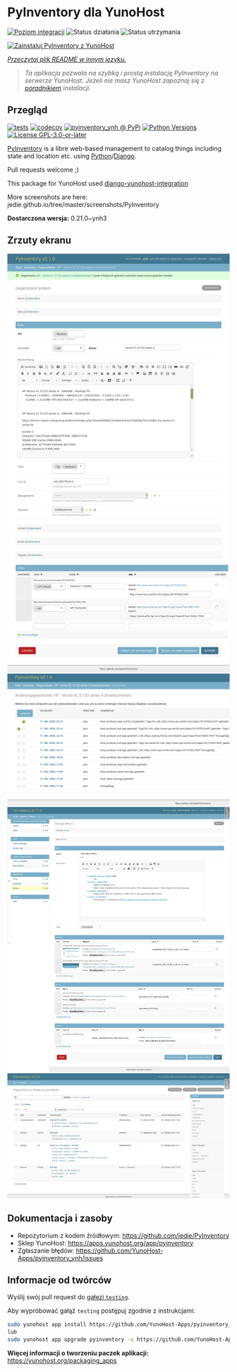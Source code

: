 <!--
To README zostało automatycznie wygenerowane przez <https://github.com/YunoHost/apps/tree/master/tools/readme_generator>
Nie powinno być ono edytowane ręcznie.
-->

# PyInventory dla YunoHost

[![Poziom integracji](https://apps.yunohost.org/badge/integration/pyinventory)](https://ci-apps.yunohost.org/ci/apps/pyinventory/)
![Status działania](https://apps.yunohost.org/badge/state/pyinventory)
![Status utrzymania](https://apps.yunohost.org/badge/maintained/pyinventory)

[![Zainstaluj PyInventory z YunoHost](https://install-app.yunohost.org/install-with-yunohost.svg)](https://install-app.yunohost.org/?app=pyinventory)

*[Przeczytaj plik README w innym języku.](./ALL_README.md)*

> *Ta aplikacja pozwala na szybką i prostą instalację PyInventory na serwerze YunoHost.*
> *Jeżeli nie masz YunoHost zapoznaj się z [poradnikiem](https://yunohost.org/install) instalacji.*

## Przegląd

[![tests](https://github.com/YunoHost-Apps/pyinventory_ynh/actions/workflows/tests.yml/badge.svg?branch=main)](https://github.com/YunoHost-Apps/pyinventory_ynh/actions/workflows/tests.yml)
[![codecov](https://codecov.io/github/jedie/pyinventory_ynh/branch/main/graph/badge.svg)](https://app.codecov.io/github/jedie/pyinventory_ynh)
[![pyinventory_ynh @ PyPi](https://img.shields.io/pypi/v/pyinventory_ynh?label=pyinventory_ynh%20%40%20PyPi)](https://pypi.org/project/pyinventory_ynh/)
[![Python Versions](https://img.shields.io/pypi/pyversions/pyinventory_ynh)](https://github.com/YunoHost-Apps/pyinventory_ynh/blob/main/pyproject.toml)
[![License GPL-3.0-or-later](https://img.shields.io/pypi/l/pyinventory_ynh)](https://github.com/YunoHost-Apps/pyinventory_ynh/blob/main/LICENSE)

[PyInventory](https://github.com/jedie/PyInventory) is a libre web-based management to catalog things including state and location etc. using [Python](https://www.python.org/)/[Django](https://www.djangoproject.com/).

Pull requests welcome ;)

This package for YunoHost used [django-yunohost-integration](https://github.com/YunoHost-Apps/django_yunohost_integration)

More screenshots are here: jedie.github.io/tree/master/screenshots/PyInventory


**Dostarczona wersja:** 0.21.0~ynh3

## Zrzuty ekranu

![Zrzut ekranu z PyInventory](./doc/screenshots/pyinventory_v010_screenshot_2.png)
![Zrzut ekranu z PyInventory](./doc/screenshots/pyinventory_v010_screenshot_3.png)
![Zrzut ekranu z PyInventory](./doc/screenshots/pyinventory_v0110_screenshot_memo_1.png)
![Zrzut ekranu z PyInventory](./doc/screenshots/pyinventory_v020_screenshot_1.png)

## Dokumentacja i zasoby

- Repozytorium z kodem źródłowym: <https://github.com/jedie/PyInventory>
- Sklep YunoHost: <https://apps.yunohost.org/app/pyinventory>
- Zgłaszanie błędów: <https://github.com/YunoHost-Apps/pyinventory_ynh/issues>

## Informacje od twórców

Wyślij swój pull request do [gałęzi `testing`](https://github.com/YunoHost-Apps/pyinventory_ynh/tree/testing).

Aby wypróbować gałąź `testing` postępuj zgodnie z instrukcjami:

```bash
sudo yunohost app install https://github.com/YunoHost-Apps/pyinventory_ynh/tree/testing --debug
lub
sudo yunohost app upgrade pyinventory -u https://github.com/YunoHost-Apps/pyinventory_ynh/tree/testing --debug
```

**Więcej informacji o tworzeniu paczek aplikacji:** <https://yunohost.org/packaging_apps>

